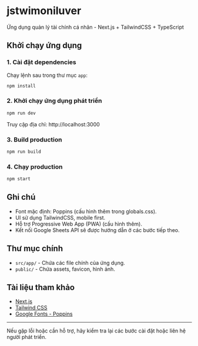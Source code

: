# jstwimoniluver

Ứng dụng quản lý tài chính cá nhân - Next.js + TailwindCSS + TypeScript

## Khởi chạy ứng dụng

### 1. Cài đặt dependencies
Chạy lệnh sau trong thư mục `app`:

```bash
npm install
```

### 2. Khởi chạy ứng dụng phát triển
```bash
npm run dev
```
Truy cập địa chỉ: http://localhost:3000

### 3. Build production
```bash
npm run build
```

### 4. Chạy production
```bash
npm start
```

## Ghi chú
- Font mặc định: Poppins (cấu hình thêm trong globals.css).
- UI sử dụng TailwindCSS, mobile first.
- Hỗ trợ Progressive Web App (PWA) (cấu hình thêm).
- Kết nối Google Sheets API sẽ được hướng dẫn ở các bước tiếp theo.

## Thư mục chính
- `src/app/` - Chứa các file chính của ứng dụng.
- `public/` - Chứa assets, favicon, hình ảnh.

## Tài liệu tham khảo
- [Next.js](https://nextjs.org/)
- [Tailwind CSS](https://tailwindcss.com/)
- [Google Fonts - Poppins](https://fonts.google.com/specimen/Poppins)

---
Nếu gặp lỗi hoặc cần hỗ trợ, hãy kiểm tra lại các bước cài đặt hoặc liên hệ người phát triển.
